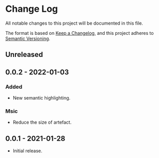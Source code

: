 # Change Log

All notable changes to this project will be documented in this file.

The format is based on [Keep a Changelog](https://keepachangelog.com/en/1.0.0/),
and this project adheres to [Semantic Versioning](https://semver.org/spec/v2.0.0.html).

## Unreleased

## 0.0.2 - 2022-01-03

### Added

- New semantic highlighting.

### Msic

- Reduce the size of artefact.

## 0.0.1 - 2021-01-28

- Initial release.
